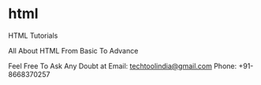 # html
HTML Tutorials

All About HTML From Basic To Advance

Feel Free To Ask Any Doubt at
Email: techtoolindia@gmail.com
Phone: +91-8668370257

